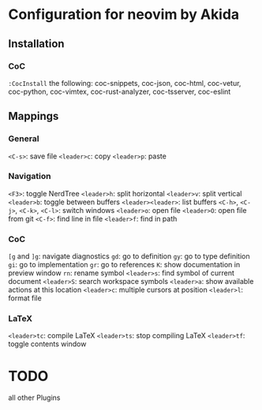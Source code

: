 # Configuration for neovim by Akida

## Installation
### CoC 
`:CocInstall` the following: coc-snippets, coc-json, coc-html, coc-vetur, coc-python, coc-vimtex, coc-rust-analyzer, coc-tsserver, coc-eslint

## Mappings

### General
`<C-s>`: save file
`<leader>c`: copy
`<leader>p`: paste

### Navigation
`<F3>`: toggle NerdTree
`<leader>h`: split horizontal
`<leader>v`: split vertical
`<leader>b`: toggle between buffers
`<leader><leader>`: list buffers
`<C-h>`, `<C-j>`, `<C-k>`, `<C-l>`: switch windows
`<leader>o`: open file
`<leader>O`: open file from git
`<C-f>`: find line in file
`<leader>f`: find in path

### CoC
`[g` and `]g`: navigate diagnostics
`gd`: go to definition
`gy`: go to type definition
`gi`: go to implementation
`gr`: go to references
`K`: show documentation in preview window
`rn`: rename symbol
`<leader>s`: find symbol of current document
`<leader>S`: search workspace symbols
`<leader>a`: show available actions at this location
`<leader>c`: multiple cursors at position
`<leader>l`: format file

### LaTeX
`<leader>tc`: compile LaTeX
`<leader>ts`: stop compiling LaTeX
`<leader>tf`: toggle contents window


# TODO
all other Plugins
